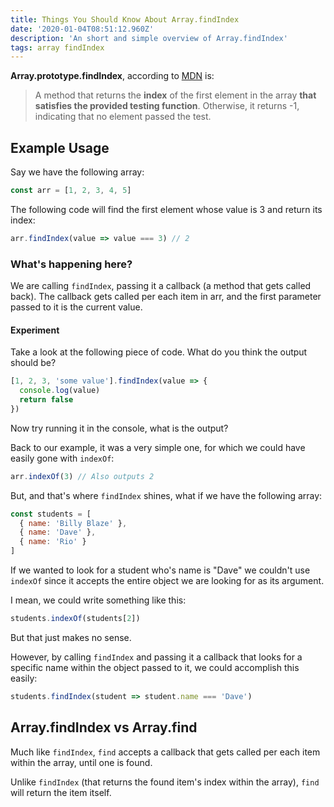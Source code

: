 ```yaml
---
title: Things You Should Know About Array.findIndex
date: '2020-01-04T08:51:12.960Z'
description: 'An short and simple overview of Array.findIndex'
tags: array findIndex
---
```


**Array.prototype.findIndex**, according to [MDN](https://developer.mozilla.org/en-US/docs/Web/JavaScript/Reference/Global_Objects/Array/findIndex) is:

> A method that returns the **index** of the first element in the array **that satisfies the provided testing function**. Otherwise, it returns -1, indicating that no element passed the test.

## Example Usage

Say we have the following array:

```js
const arr = [1, 2, 3, 4, 5]
```

The following code will find the first element whose value is 3 and return its index:

```js
arr.findIndex(value => value === 3) // 2
```

### What's happening here?

We are calling `findIndex`, passing it a callback (a method that gets called back).
The callback gets called per each item in arr, and the first parameter passed to it is the current value.

<div class="sidenote">

#### Experiment

Take a look at the following piece of code. What do you think the output should be?

<!-- prettier-ignore -->
```js
[1, 2, 3, 'some value'].findIndex(value => {
  console.log(value)
  return false
})
```

Now try running it in the console, what is the output?

</div>

Back to our example, it was a very simple one, for which we could have easily gone with `indexOf`:

```js
arr.indexOf(3) // Also outputs 2
```

But, and that's where `findIndex` shines, what if we have the following array:

<!-- prettier-ignore -->
```js
const students = [
  { name: 'Billy Blaze' },
  { name: 'Dave' },
  { name: 'Rio' }
]
```

If we wanted to look for a student who's name is "Dave" we couldn't use `indexOf` since it accepts the entire object we are looking for as its argument.

I mean, we could write something like this:

```js
students.indexOf(students[2])
```

But that just makes no sense.

However, by calling `findIndex` and passing it a callback that looks for a specific name within the object passed to it, we could accomplish this easily:

```js
students.findIndex(student => student.name === 'Dave')
```

## Array.findIndex vs Array.find

Much like `findIndex`, `find` accepts a callback that gets called per each item within the array, until one is found.

Unlike `findIndex` (that returns the found item's index within the array), `find` will return the item itself.
